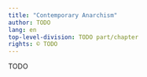```yaml
---
title: "Contemporary Anarchism"
author: TODO
lang: en
top-level-division: TODO part/chapter
rights: © TODO
---
```


TODO


